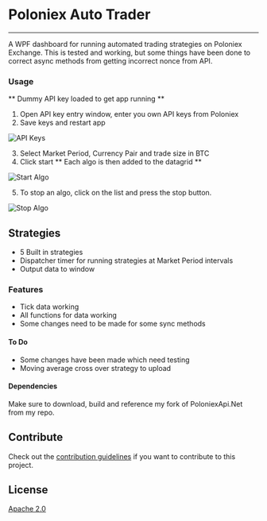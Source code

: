 # Poloniex Auto Trader

---------------------------------------

A WPF dashboard for running automated trading strategies on Poloniex Exchange.
This is tested and working, but some things have been done to correct async methods from getting incorrect nonce from API.

### Usage
** Dummy API key loaded to get app running **
1. Open API key entry window, enter you own API keys from Poloniex
2. Save keys and restart app

![API Keys](https://github.com/ColossusFX/PoloniexAutoTrader/blob/master/Screenshot_1.jpg?raw=true "API Key Entry")

3. Select Market Period, Currency Pair and trade size in BTC
4. Click start
** Each algo is then added to the datagrid **

![Start Algo](https://github.com/ColossusFX/PoloniexAutoTrader/blob/master/Screenshot_3.jpg?raw=true "Start Algo")

5. To stop an algo, click on the list and press the stop button.

![Stop Algo](https://github.com/ColossusFX/PoloniexAutoTrader/blob/master/Screenshot_4.jpg?raw=true "Stop Algo")

## Strategies
- 5 Built in strategies
- Dispatcher timer for running strategies at Market Period intervals
- Output data to window

### Features
- Tick data working
- All functions for data working
 - Some changes need to be made for some sync methods
 
 #### To Do
- Some changes have been made which need testing
- Moving average cross over strategy to upload

#### Dependencies
Make sure to download, build and reference my fork of PoloniexApi.Net from my repo.

## Contribute
Check out the [contribution guidelines](CONTRIBUTING.md)
if you want to contribute to this project.

## License
[Apache 2.0](LICENSE)
